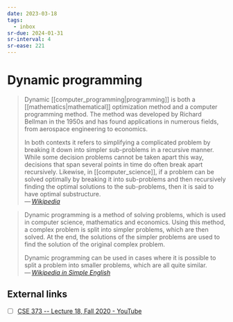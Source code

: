 ```yaml
---
date: 2023-03-18
tags:
  - inbox
sr-due: 2024-01-31
sr-interval: 4
sr-ease: 221
---
```


# Dynamic programming

> Dynamic [[computer_programming|programming]] is both a
> [[mathematics|mathematical]] optimization method and a computer programming
> method. The method was developed by Richard Bellman in the 1950s and has found
> applications in numerous fields, from aerospace engineering to economics.
>
> In both contexts it refers to simplifying a complicated problem by breaking it
> down into simpler sub-problems in a recursive manner. While some decision
> problems cannot be taken apart this way, decisions that span several points in
> time do often break apart recursively. Likewise, in [[computer_science]], if a
> problem can be solved optimally by breaking it into sub-problems and then
> recursively finding the optimal solutions to the sub-problems, then it is said
> to have optimal substructure.\
> — <cite>[Wikipedia](https://en.wikipedia.org/wiki/Dynamic_programming)</cite>

> Dynamic programming is a method of solving problems, which is used in computer
> science, mathematics and economics. Using this method, a complex problem is
> split into simpler problems, which are then solved. At the end, the solutions
> of the simpler problems are used to find the solution of the original complex
> problem.
>
> Dynamic programming can be used in cases where it is possible to split a
> problem into smaller problems, which are all quite similar.\
> — <cite>[Wikipedia in Simple English](https://simple.wikipedia.org/wiki/Dynamic_programming)</cite>


## External links

- [ ] [CSE 373 -- Lecture 18, Fall 2020 - YouTube](https://www.youtube.com/watch?v=wAA0AMfcJHQ)
